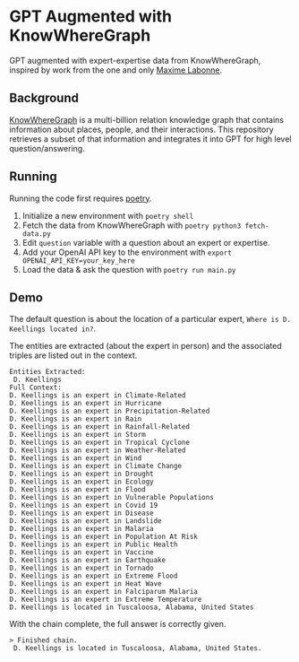 # GPT Augmented with KnowWhereGraph

GPT augmented with expert-expertise data from KnowWhereGraph, inspired by work from the one and only [Maxime Labonne](https://github.com/mlabonne).

## Background

[KnowWhereGraph](knowwheregraph.org) is a multi-billion relation knowledge graph that contains information about places, people, and their interactions. This repository retrieves a subset of that information and integrates it into GPT for high level question/answering.

## Running

Running the code first requires [poetry](https://python-poetry.org/docs/).

1. Initialize a new environment with `poetry shell`
2. Fetch the data from KnowWhereGraph with `poetry python3 fetch-data.py`
3. Edit `question` variable with a question about an expert or expertise.
4. Add your OpenAI API key to the environment with `export OPENAI_API_KEY=your_key_here` 
4. Load the data & ask the question with `poetry run main.py`

## Demo

The default question is about the location of a particular expert, `Where is D. Keellings located in?`.

The entities are extracted (about the expert in person) and the associated triples are listed out in the context.

```commandline
Entities Extracted:
 D. Keellings
Full Context:
D. Keellings is an expert in Climate-Related
D. Keellings is an expert in Hurricane
D. Keellings is an expert in Precipitation-Related
D. Keellings is an expert in Rain
D. Keellings is an expert in Rainfall-Related
D. Keellings is an expert in Storm
D. Keellings is an expert in Tropical Cyclone
D. Keellings is an expert in Weather-Related
D. Keellings is an expert in Wind
D. Keellings is an expert in Climate Change
D. Keellings is an expert in Drought
D. Keellings is an expert in Ecology
D. Keellings is an expert in Flood
D. Keellings is an expert in Vulnerable Populations
D. Keellings is an expert in Covid 19
D. Keellings is an expert in Disease
D. Keellings is an expert in Landslide
D. Keellings is an expert in Malaria
D. Keellings is an expert in Population At Risk
D. Keellings is an expert in Public Health
D. Keellings is an expert in Vaccine
D. Keellings is an expert in Earthquake
D. Keellings is an expert in Tornado
D. Keellings is an expert in Extreme Flood
D. Keellings is an expert in Heat Wave
D. Keellings is an expert in Falciparum Malaria
D. Keellings is an expert in Extreme Temperature
D. Keellings is located in Tuscaloosa, Alabama, United States
```

With the chain complete, the full answer is correctly given.
```commandline
> Finished chain.
 D. Keellings is located in Tuscaloosa, Alabama, United States.
```
